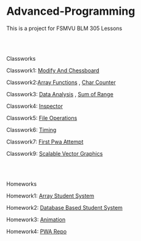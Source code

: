 # Advanced-Programming

This is a project for FSMVU BLM 305 Lessons

<br>
<br>

Classworks

Classwork1: [Modify And Chessboard](https://burakeless.github.io/Advanced-Programming/Classwork1/ItemsAndChessboard.html)

Classwork2:[Array Functions](https://burakeless.github.io/Advanced-Programming/Classwork2/ArrayFunctions.html) ,
[Char Counter](https://burakeless.github.io/Advanced-Programming/Classwork2/CharCounter.html)

Classwork3: [Data Analysis](https://burakeless.github.io/Advanced-Programming/Classwork3/DataAnalysis.html) ,
[Sum of Range](https://burakeless.github.io/Advanced-Programming/images/The_Sum_Of_A_Range.png)

Classwork4: [Inspector](https://burakeless.github.io/Advanced-Programming/Classwork4/Inspector.html)

Classwork5: [File Operations](https://burakeless.github.io/Advanced-Programming/Classwork5/FileOperations.html)

Classwork6: [Timing](https://burakeless.github.io/Advanced-Programming/Classwork6/Timing.html)

Classwork7: [First Pwa Attempt](https://burakeless.github.io/Advanced-Programming/Classwork7/FirstTimePWA.html)

Classwork9: [Scalable Vector Graphics](https://burakeless.github.io/Advanced-Programming/Classwork9/ScalableVectorGraphics.html)

<br>
<br>

Homeworks

Homework1: [Array Student System](https://burakeless.github.io/Advanced-Programming/Homework1/ArrayStudentSystem.html)

Homework2: [Database Based Student System](https://burakeless.github.io/Advanced-Programming/Homework2/DatabaseBasedStudentSystem.html)

Homework3: [Animation](https://burakeless.github.io/Advanced-Programming/Homework3/Animation.html)

Homework4: [PWA Repo](https://burakeless.github.io/Advanced-Programming/index.html)

